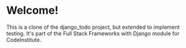 # Welcome!

This is a clone of the django_todo project, but extended to implement testing. It's part of the Full Stack Frameworks with Django module for CodeInstitute.